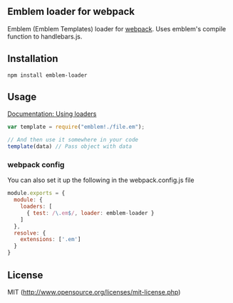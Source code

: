 ## Emblem loader for webpack

Emblem (Emblem Templates) loader for [webpack](http://webpack.github.io/). Uses emblem's compile function to handlebars.js.

## Installation

`npm install emblem-loader`

## Usage

[Documentation: Using loaders](http://webpack.github.io/docs/using-loaders.html)

``` javascript
var template = require("emblem!./file.em");

// And then use it somewhere in your code
template(data) // Pass object with data
```

### webpack config
You can also set it up the following in the webpack.config.js file
```javascript
module.exports = {
  module: {
    loaders: [
      { test: /\.em$/, loader: emblem-loader }
    ]  
  },
  resolve: {
    extensions: ['.em']
  }
}
```

## License

MIT (http://www.opensource.org/licenses/mit-license.php)

